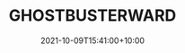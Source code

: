 ---
date: 2021-10-09T15:41:00+10:00
description: Working with the resources available to me without buying any additional material.
draft: false
icon: 2021-10-09-ghostbusterward.webp
language: en
title: GHOSTBUSTERWARD
link: https://www.instagram.com/p/CUlIzyPsYFD/

---
